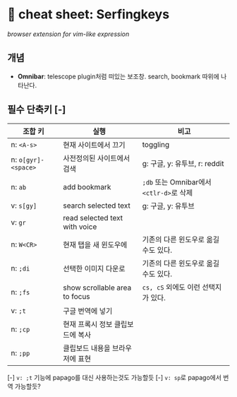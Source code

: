 # 󰏢 cheat sheet: Serfingkeys


  _browser extension for vim-like expression_


## 개념

- **Omnibar**: telescope plugin처럼 떠있는 보조창. search, bookmark 따위에 나타난다.


## 필수 단축키 [-]


| 조합 키             | 실행                             | 비고                                     |
|---------------------|----------------------------------|------------------------------------------|
| n: `<A-s>`          | 현재 사이트에서 끄기             | toggling                                 |
| n: `o[gyr]-<space>` | 사전정의된 사이트에서 검색       | g: 구글, y: 유투브, r: reddit            |
| n: `ab`             | add bookmark                     | `;db` 또는 Omnibar에서 `<ctlr-d>`로 삭제 |
| v: `s[gy]`          | search selected text             | g: 구글, y: 유투브                       |
| v: `gr`             | read selected text with voice    |                                          |
| n: `W<CR>`          | 현재 탭을 새 윈도우에            | 기존의 다른 윈도우로 옮길 수도 있다.     |
| n: `;di`            | 선택한 이미지 다운로             | 기존의 다른 윈도우로 옮길 수도 있다.     |
| n: `;fs`            | show scrollable area to focus    | `cs, cS` 외에도 이런 선택지가 있다.      |
| v: `;t`             | 구글 번역에 넣기                 |                                          |
| n: `;cp`            | 현재 프록시 정보 클립보드에 복사 |                                          |
| n: `;pp`            | 클립보드 내용을 브라우저에 표현  |                                          |

[-] `v: ;t` 기능에 papago를 대신 사용하는것도 가능할듯
[-] `v: sp`로 papago에서 번역 가능할듯?
